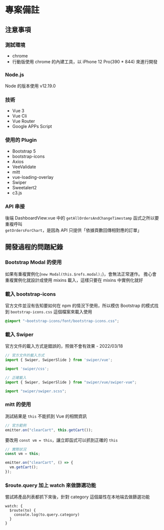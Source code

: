 # 專案備註

## 注意事項

### 測試環境

- chrome
- 行動版使用 chrome 的內建工具，以 iPhone 12 Pro(390 * 844) 來進行開發

### Node.js

Node 的版本使用 v12.19.0

### 技術

- Vue 3
- Vue Cli
- Vue Router
- Google APPs Script

### 使用的 Plugin

- Bootstrap 5
- bootstrap-icons
- Axios
- VeeValidate
- mitt
- vue-loading-overlay
- Swiper
- Sweetalert2
- c3.js

### API 串接

後端 DashboardView.vue 中的 `getAllOrdersAndChangeTimestamp` 函式之所以要重複呼叫 `getOrdersForChart`，是因為 API 只提供「依據頁數回傳相對應的訂單」

## 開發過程的問題紀錄

### Bootstrap Modal 的使用

如果有重複實例化(`new Modal(this.$refs.modal);`)，會無法正常運作。
擔心會重複實例化就設計成使用 mixins 載入，這樣只要在 mixins 中實例化就好

### 載入 bootstrap-icons

官方文件並沒有告知要如何在 npm 的情況下使用，所以模仿 Bootstrap 的模式找到 `bootstrap-icons.css` 這個檔案來載入使用

```scss
@import "~bootstrap-icons/font/bootstrap-icons.css";
```

### 載入 Swiper

官方文件的載入方式是錯誤的，照做不會有效果 - 2022/03/18

```js
// 官方文件的載入方式
import { Swiper, SwiperSlide } from 'swiper/vue';

import 'swiper/css';
```

```js
// 正確載入
import { Swiper, SwiperSlide } from "swiper/vue/swiper-vue";

import "swiper/swiper.scss";
```

### mitt 的使用

測試結果是 `this` 不能抓到 Vue 的相關資訊

```js
// 官方範例
emitter.on("clearCart", this.getCart());
```

要改用 `const vm = this`，讓立即函式可以抓到正確的 `this`

```js
// 實際狀況
const vm = this;

emitter.on("clearCart", () => {
  vm.getCart();
});
```

### $route.query 加上 watch 來做篩選功能

嘗試將產品列表都抓下來後，針對 category 這個屬性在本地端去做篩選功能

```vue
watch: {
  $route(to) {
    console.log(to.query.category)
  }
}
```
